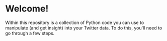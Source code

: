 # Welcome!
Within this repository is a collection of Python code you can use to manipulate (and get insight) into your Twitter data. To do this, you'll need to go through a few steps.
